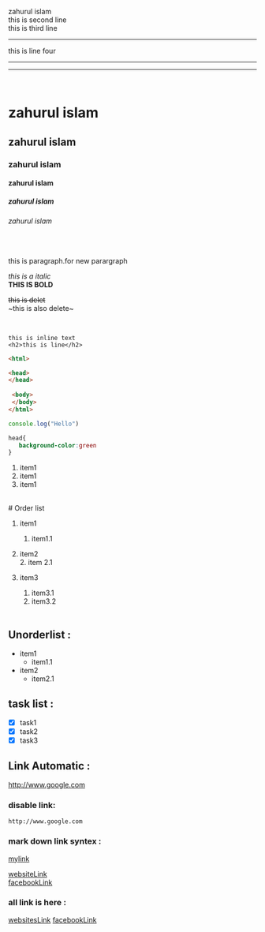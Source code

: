 <!--markdown tutorial-->
zahurul islam  
this is second line <br/>
this is third line <hr/>
this is line four  
___  

___


<br/>

# zahurul islam  
## zahurul islam  
### zahurul islam  
#### zahurul islam
##### zahurul islam 
###### zahurul islam  

</br>

<p> this is paragraph.for new parargraph</p>

_this is a italic_  
__THIS IS BOLD__

<del>this is delet</del>  
~this is also delete~  


</br>

`this is inline text`  
`<h2>this is line</h2>`

```html
<html>

<head>
</head>
 
 <body>
 </body>
</html>
 ```


 ```javascript
console.log("Hello")
 ```


 ```css
head{
    background-color:green
}
 ```

 <ol>
 <li>item1</li>
  <li>item1</li>
 <li>item1</li>
 </ol>


</br>
 # Order list

 1. item1
    1. item1.1
 2. item2  
    2. item 2.1  
 3. item3  
      1. item3.1  
      2. item3.2

      </br>

## Unorderlist :  

- item1
   - item1.1  
- item2  
  - item2.1

## task list :

- [x] task1
- [x] task2
- [x] task3

## Link Automatic :
http://www.google.com  

### disable link:
`http://www.google.com`

### mark down link syntex :

[mylink](http://www.google.com  
)  

[websiteLink](websitesLink)  
[facebookLink](facebookLink)


### all link is here : 

[websitesLink](http://www.google.com  
)
[facebookLink](http://www.google.com  
)








